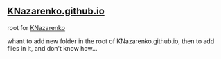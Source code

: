 ## [KNazarenko.github.io](https://knazarenko.github.io/)

root for [KNazarenko](https://github.com/KNazarenko)

whant to add new folder in the root of KNazarenko.github.io, then to add files in it, and don't know how...
